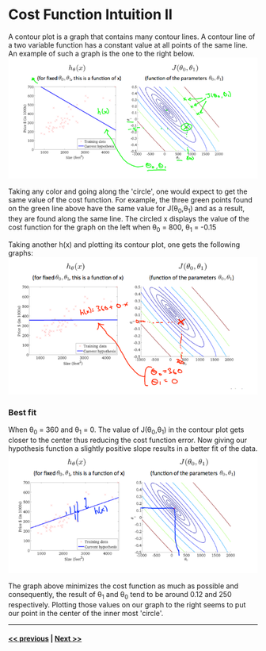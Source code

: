 # Cost Function Intuition II

A contour plot is a graph that contains many contour lines. A contour line of a two variable function has a constant value at all points of the same line. An example of such a graph is the one to the right below.
![cost function contour plot](./assets/6.png)

Taking any color and going along the 'circle', one would expect to get the same value of the cost function. For example, the three green points found on the green line above have the same value for J(&theta;<sub>0</sub>,&theta;<sub>1</sub>) and as a result, they are found along the same line. The circled x displays the value of the cost function for the graph on the left when &theta;<sub>0</sub> = 800, &theta;<sub>1</sub> = -0.15

Taking another h(x) and plotting its contour plot, one gets the following graphs:
![contour plot 2](./assets/7.png)

### Best fit

When &theta;<sub>0</sub> = 360 and &theta;<sub>1</sub> = 0. The value of J(&theta;<sub>0</sub>,&theta;<sub>1</sub>) in the contour plot gets closer to the center thus reducing the cost function error. Now giving our hypothesis function a slightly positive slope results in a better fit of the data.
![best fit contour plot 3](./assets/8.png)

The graph above minimizes the cost function as much as possible and consequently, the result of &theta;<sub>1</sub> and &theta;<sub>0</sub> tend to be around 0.12 and 250 respectively. Plotting those values on our graph to the right seems to put our point in the center of the inner most 'circle'.

---
#### [<< previous](./02_part1_cost_function.md)  |  [Next >>](./02_part1_cost_function.md)
